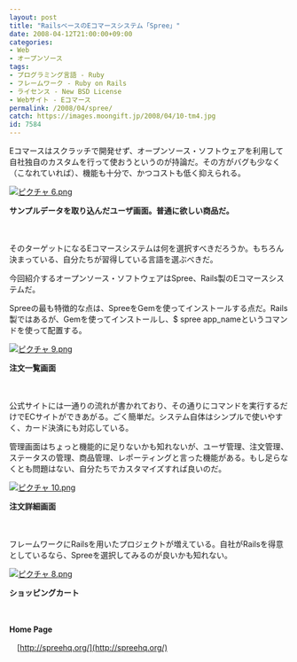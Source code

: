 ```yaml
---
layout: post
title: "RailsベースのEコマースシステム「Spree」"
date: 2008-04-12T21:00:00+09:00
categories:
- Web
- オープンソース
tags: 
- プログラミング言語 - Ruby
- フレームワーク - Ruby on Rails
- ライセンス - New BSD License
- Webサイト - Eコマース
permalink: /2008/04/spree/
catch: https://images.moongift.jp/2008/04/10-tm4.jpg
id: 7584
---
```

Eコマースはスクラッチで開発せず、オープンソース・ソフトウェアを利用して自社独自のカスタムを行って使おうというのが持論だ。その方がバグも少なく（こなれていれば）、機能も十分で、かつコストも低く抑えられる。

  

[![ピクチャ 6.png](https://images.moongift.jp/2008/04/6-tm3.jpg)](https://images.moongift.jp/2008/04/63.jpg)  
  
**サンプルデータを取り込んだユーザ画面。普通に欲しい商品だ。**

  

　

  

そのターゲットになるEコマースシステムは何を選択すべきだろうか。もちろん決まっている、自分たちが習得している言語を選ぶべきだ。

  

今回紹介するオープンソース・ソフトウェアはSpree、Rails製のEコマースシステムだ。

  
  
<!--more-->  

Spreeの最も特徴的な点は、SpreeをGemを使ってインストールする点だ。Rails製ではあるが、Gemを使ってインストールし、$ spree app\_nameというコマンドを使って配置する。

  

[![ピクチャ 9.png](https://images.moongift.jp/2008/04/9-tm4.jpg)](https://images.moongift.jp/2008/04/94.jpg)  
  
**注文一覧画面**

  

　

  

公式サイトには一通りの流れが書かれており、その通りにコマンドを実行するだけでECサイトができあがる。ごく簡単だ。システム自体はシンプルで使いやすく、カード決済にも対応している。

  

管理画面はちょっと機能的に足りないかも知れないが、ユーザ管理、注文管理、ステータスの管理、商品管理、レポーティングと言った機能がある。もし足らなくとも問題はない、自分たちでカスタマイズすれば良いのだ。

  

[![ピクチャ 10.png](https://images.moongift.jp/2008/04/10-tm4.jpg)](https://images.moongift.jp/2008/04/104.jpg)  
  
**注文詳細画面**

  

　

  

フレームワークにRailsを用いたプロジェクトが増えている。自社がRailsを得意としているなら、Spreeを選択してみるのが良いかも知れない。

  

[![ピクチャ 8.png](https://images.moongift.jp/2008/04/8-tm4.jpg)](https://images.moongift.jp/2008/04/85.jpg)  
  
**ショッピングカート**

  

　

  

**Home Page**  
  
　[http://spreehq.org/](http://spreehq.org/)

  
